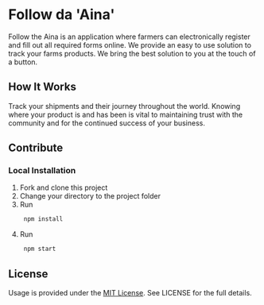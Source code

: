 # Follow da 'Aina'

Follow the Aina is an application where farmers can electronically register and fill out all required forms online. We provide an easy to use solution to track your farms products. We bring the best solution to you at the touch of a button.

## How It Works

Track your shipments and their journey throughout the world. Knowing where your product is and has been is vital to maintaining trust with the community and for the continued success of your business.

## Contribute

### Local Installation

1. Fork and clone this project
2. Change your directory to the project folder
3. Run
   ```bash
    npm install
   ```
4. Run
   ```bash
    npm start
   ```

## License

Usage is provided under the [MIT License](http://http//opensource.org/licenses/mit-license.php). See LICENSE for the full details.
